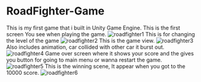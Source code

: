 # RoadFighter-Game
This is my first game that i built in Unity Game Engine.
This is the first screen You see when playing the game.
![roadfighter1](https://github.com/CodeSmith7/RoadFighter-Game/assets/138781677/214606aa-576b-48e7-b92c-1e090ea60964)
This is for changing the level of the game
![roadfighter2](https://github.com/CodeSmith7/RoadFighter-Game/assets/138781677/27640ae2-4dc6-4652-a1e6-4bfb39529915)
This is the game view.
![roadfighter3](https://github.com/CodeSmith7/RoadFighter-Game/assets/138781677/fe883961-8298-49d4-8cce-9e990f140551)
Also includes animation, car collided with other car it burst out.
![roadfighter4](https://github.com/CodeSmith7/RoadFighter-Game/assets/138781677/7226c3ec-a41f-450c-82ce-0d89d8b6923d)
Game over screen where it shows your score and the gives you button for going to main menu or wanna restart the game.
![roadfighter5](https://github.com/CodeSmith7/RoadFighter-Game/assets/138781677/868ad0ff-b925-426e-853d-25bc635e800a)
This is the winning scene, It appear when you got to the 10000 score.
![roadfighter6](https://github.com/CodeSmith7/RoadFighter-Game/assets/138781677/8fdeb23f-7a41-4c74-8805-1593a9825f2c)

